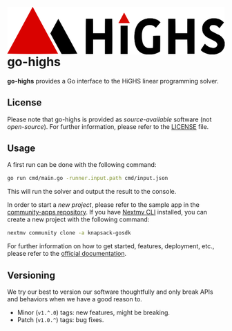 <!-- markdownlint-disable MD013 MD033 --><img src="./assets/HiGHS_banner.svg" align="right" height="110" alt="Banner image"/>

# go-highs

**go-highs** provides a Go interface to the HiGHS linear programming solver.

## License

Please note that go-highs is provided as _source-available_ software (not
_open-source_). For further information, please refer to the [LICENSE](./LICENSE.md)
file.

## Usage

A first run can be done with the following command:

```bash
go run cmd/main.go -runner.input.path cmd/input.json
```

This will run the solver and output the result to the console.

In order to start a _new project_, please refer to the sample app in the
[community-apps repository](https://github.com/nextmv-io/community-apps/tree/develop/knapsack-gosdk).
If you have [Nextmv CLI](https://docs.nextmv.io/docs/platform/installation#nextmv-cli)
installed, you can create a new project with the following command:

```bash
nextmv community clone -a knapsack-gosdk
```

For further information on how to get started, features, deployment, etc.,
please refer to the [official documentation](https://docs.nextmv.io/docs/mixed-integer-programming).

## Versioning

We try our best to version our software thoughtfully and only break APIs and
behaviors when we have a good reason to.

* Minor (`v1.^.0`) tags: new features, might be breaking.
* Patch (`v1.0.^`) tags: bug fixes.
